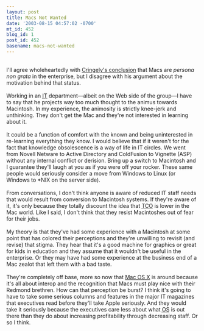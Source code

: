 ```yaml
---
layout: post
title: Macs Not Wanted
date: '2003-08-15 04:57:02 -0700'
mt_id: 452
blog_id: 1
post_id: 452
basename: macs-not-wanted
---
```

<br />I'll agree wholeheartedly with <a href="http://www.pbs.org/cringely/pulpit/pulpit20030814.html">Cringely's conclusion</a> that Macs are <em>persona non grata</em> in the enterprise, but I disagree with his argument about the motivation behind that status.<br /><br />Working in an <acronym title="Information Technology">IT</acronym> department&#x2014;albeit on the Web side of the group&#x2014;I have to say that he projects way too much thought to the animus towards Macintosh. In my experience, the animosity is strictly knee-jerk and unthinking. They don't get the Mac and they're not interested in learning about it.<br /><br />It could be a function of comfort with the known and being uninterested in re-learning everything they know. I would believe that if it weren't for the fact that knowledge obsolescence is a way of life in IT circles. We went from Novell Netware to Active Directory and ColdFusion to Vignette (ASP) without any internal conflict or derision. Bring up a switch to Macintosh and I guarantee they'll laugh at you as if you were off your rocker. These same people would seriously consider a move from Windows to Linux (or Windows to *NIX on the server side).<br /><br />From conversations, I don't think anyone is aware of reduced IT staff needs that would result from conversion to Macintosh systems. If they're aware of it, it's only because they totally discount the idea that <acronym title="Total Cost of Ownership">TCO</acronym> is lower in the Mac world. Like I said, I don't think that they resist Macintoshes out of fear for their jobs.<br /><br />My theory is that they've had some experience with a Macintosh at some point that has colored their perceptions and they're unwilling to revisit (and revise) that stigma. They hear that it's a good machine for graphics or great for kids in education and they assume that it wouldn't be useful in the enterprise. Or they may have had some experience at the business end of a Mac zealot that left them with a bad taste.<br /><br />They're completely off base, more so now that <a href="http://www.apple.com/macosx/">Mac OS X</a> is around because it's all about interop and the recognition that Macs must play nice with their Redmond brethren. How can that perception be burst? I think it's going to have to take some serious columns and features in the major IT magazines that executives read before they'll take Apple seriously. And they would take it seriously because the executives care less about what <acronym title="Operating System">OS</acronym> is out there than they do about increasing profitability through decreasing staff. Or so I think.<br /><br /><br />
